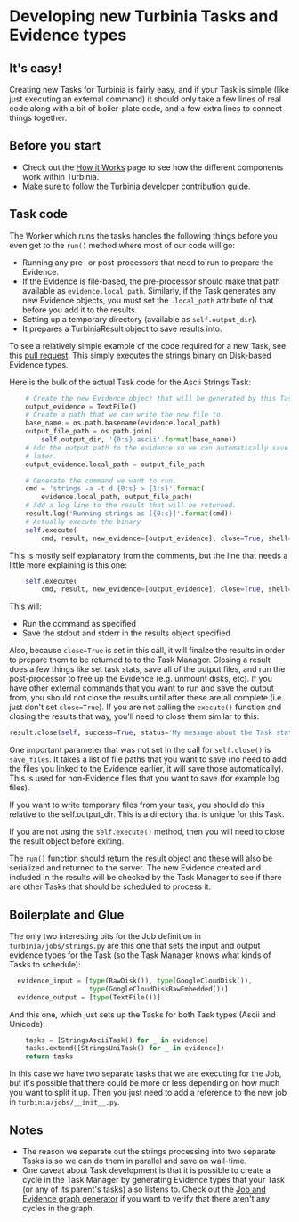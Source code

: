 # Developing new Turbinia Tasks and Evidence types

## It's easy!

Creating new Tasks for Turbinia is fairly easy, and if your Task is simple (like
just executing an external command) it should only take a few lines of real code
along with a bit of boiler-plate code, and a few extra lines to connect things
together.

## Before you start

*   Check out the [How it Works](how-it-works.md) page to see how the different
    components work within Turbinia.
*   Make sure to follow the Turbinia
    [developer contribution guide](contributing.md).

## Task code

The Worker which runs the tasks handles the following things before you even get
to the `run()` method where most of our code will go:

*   Running any pre- or post-processors that need to run to prepare the
    Evidence.
*   If the Evidence is file-based, the pre-processor should make that path
    available as `evidence.local_path`. Similarly, if the Task generates any new
    Evidence objects, you must set the `.local_path` attribute of that before
    you add it to the results.
*   Setting up a temporary directory (available as `self.output_dir`).
*   It prepares a TurbiniaResult object to save results into.

To see a relatively simple example of the code required for a new Task, see this
[pull request](https://github.com/google/turbinia/pull/207). This simply
executes the strings binary on Disk-based Evidence types.

Here is the bulk of the actual Task code for the Ascii Strings Task:

```python
    # Create the new Evidence object that will be generated by this Task.
    output_evidence = TextFile()
    # Create a path that we can write the new file to.
    base_name = os.path.basename(evidence.local_path)
    output_file_path = os.path.join(
        self.output_dir, '{0:s}.ascii'.format(base_name))
    # Add the output path to the evidence so we can automatically save it
    # later.
    output_evidence.local_path = output_file_path

    # Generate the command we want to run.
    cmd = 'strings -a -t d {0:s} > {1:s}'.format(
        evidence.local_path, output_file_path)
    # Add a log line to the result that will be returned.
    result.log('Running strings as [{0:s}]'.format(cmd))
    # Actually execute the binary
    self.execute(
        cmd, result, new_evidence=[output_evidence], close=True, shell=True)
```

This is mostly self explanatory from the comments, but the line that needs a
little more explaining is this one:

```python
    self.execute(
        cmd, result, new_evidence=[output_evidence], close=True, shell=True)
```

This will:

*   Run the command as specified
*   Save the stdout and stderr in the results object specified

Also, because `close=True` is set in this call, it will finalze the results in
order to prepare them to be returned to to the Task Manager. Closing a result
does a few things like set task stats, save all of the output files, and run the
post-processor to free up the Evidence (e.g. unmount disks, etc). If you have
other external commands that you want to run and save the output from, you
should not close the results until after these are all complete (i.e. just don't
set `close=True`). If you are not calling the `execute()` function and closing
the results that way, you'll need to close them similar to this:

```python
result.close(self, success=True, status='My message about the Task status')
```

One important parameter that was not set in the call for `self.close()` is
`save_files`. It takes a list of file paths that you want to save (no need to
add the files you linked to the Evidence earlier, it will save those
automatically). This is used for non-Evidence files that you want to save (for
example log files).

If you want to write temporary files from your task, you should do this relative
to the self.output_dir. This is a directory that is unique for this Task.

If you are not using the `self.execute()` method, then you will need to close
the result object before exiting.

The `run()` function should return the result object and these will also be
serialized and returned to the server. The new Evidence created and included in
the results will be checked by the Task Manager to see if there are other Tasks
that should be scheduled to process it.

## Boilerplate and Glue

The only two interesting bits for the Job definition in
`turbinia/jobs/strings.py` are this one that sets the input and output evidence
types for the Task (so the Task Manager knows what kinds of Tasks to schedule):

```python
  evidence_input = [type(RawDisk()), type(GoogleCloudDisk()),
                    type(GoogleCloudDiskRawEmbedded())]
  evidence_output = [type(TextFile())]
```

And this one, which just sets up the Tasks for both Task types (Ascii and
Unicode):

```python
    tasks = [StringsAsciiTask() for _ in evidence]
    tasks.extend([StringsUniTask() for _ in evidence])
    return tasks
```

In this case we have two separate tasks that we are executing for the Job, but
it's possible that there could be more or less depending on how much you want to
split it up. Then you just need to add a reference to the new job in
`turbinia/jobs/__init__.py`.

## Notes

*   The reason we separate out the strings processing into two separate Tasks is
    so we can do them in parallel and save on wall-time.
*   One caveat about Task development is that it is possible to create a cycle
    in the Task Manager by generating Evidence types that your Task (or any of
    its parent's tasks) also listens to. Check out the
    [Job and Evidence graph generator](https://github.com/google/turbinia/blob/master/tools/turbinia_job_graph.py)
    if you want to verify that there aren't any cycles in the graph.
